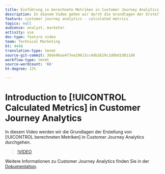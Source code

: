 ```yaml
---
title: Einführung in berechnete Metriken in Customer Journey Analytics
description: In diesem Video gehen wir durch die Grundlagen der Erstellung von berechneten Metriken in Customer Journey Analytics.
feature: customer journey analytics - calculated metrics
topics: null
audience: analyst, marketer
activity: use
doc-type: feature video
team: Technical Marketing
kt: 4448
translation-type: tm+mt
source-git-commit: 36de96aa477ee29613cc4db2619c1d8bd1d811d0
workflow-type: tm+mt
source-wordcount: '66'
ht-degree: 12%

---
```



# Introduction to [!UICONTROL Calculated Metrics] in Customer Journey Analytics

In diesem Video werden wir die Grundlagen der Erstellung von [!UICONTROL berechneten Metriken] in Customer Journey Analytics durchgehen.

>[!VIDEO](https://video.tv.adobe.com/v/31787/?quality=12)

Weitere Informationen zu Customer Journey Analytics finden Sie in der [Dokumentation](https://docs.adobe.com/content/help/de-DE/analytics-platform/using/cja-landing.html).
